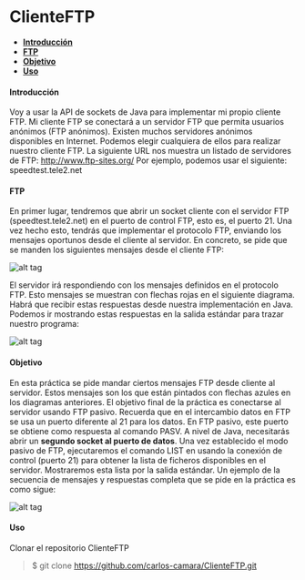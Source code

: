 ClienteFTP
======================



  
  - [__Introducción__](#introducción)
  - [__FTP__](#ftp)
  - [__Objetivo__](#objetivo)
  - [__Uso__](#uso)
  
 


#### Introducción 

Voy a usar la API de sockets de Java para implementar mi propio cliente FTP. Mi
cliente FTP se conectará a un servidor FTP que permita usuarios anónimos (FTP anónimos).
Existen muchos servidores anónimos disponibles en Internet. Podemos elegir cualquiera de
ellos para realizar nuestro cliente FTP.
La siguiente URL nos muestra un listado de servidores
de FTP: http://www.ftp-sites.org/
Por ejemplo, podemos usar el siguiente:
speedtest.tele2.net


#### FTP 

En primer lugar, tendremos que abrir un socket cliente con el servidor FTP
(speedtest.tele2.net) en el puerto de control FTP, esto es, el puerto 21. Una vez hecho
esto, tendrás que implementar el protocolo FTP, enviando los mensajes oportunos desde el
cliente al servidor. En concreto, se pide que se manden los siguientes mensajes desde el
cliente FTP:


![alt tag](https://github.com/carlos-camara/ClienteFTP/blob/master/mensajeftp.png)

El servidor irá respondiendo con los mensajes definidos en el protocolo FTP. Esto mensajes se
muestran con flechas rojas en el siguiente diagrama. Habrá que recibir estas respuestas desde
nuestra implementación en Java. Podemos ir mostrando estas respuestas en la salida estándar
para trazar nuestro programa:

![alt tag](https://github.com/carlos-camara/ClienteFTP/blob/master/mensajeftp2.png)


#### Objetivo 

En esta práctica se pide mandar ciertos mensajes FTP desde cliente al servidor. Estos mensajes
son los que están pintados con flechas azules en los diagramas anteriores.
El objetivo final de la práctica es conectarse al servidor usando FTP pasivo. Recuerda que en el
intercambio datos en FTP se usa un puerto diferente al 21 para los datos. En FTP pasivo, este
puerto se obtiene como respuesta al comando PASV. A nivel de Java, necesitarás abrir un
**segundo socket al puerto de datos**.
Una vez establecido el modo pasivo de FTP, ejecutaremos el comando LIST en usando la
conexión de control (puerto 21) para obtener la lista de ficheros disponibles en el servidor.
Mostraremos esta lista por la salida estándar.
Un ejemplo de la secuencia de mensajes y respuestas completa que se pide en la práctica es
como sigue:

![alt tag](https://github.com/carlos-camara/ClienteFTP/blob/master/fotoftp3.png)

#### Uso 
Clonar el repositorio ClienteFTP
 >$ git clone https://github.com/carlos-camara/ClienteFTP.git
